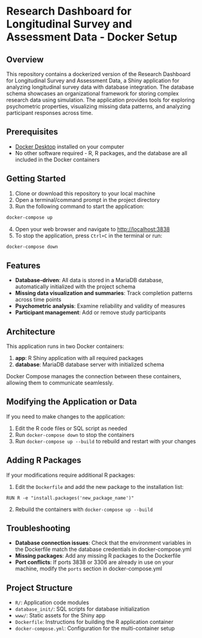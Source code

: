 # Research Dashboard for Longitudinal Survey and Assessment Data - Docker Setup

## Overview

This repository contains a dockerized version of the Research Dashboard for Longitudinal Survey and Assessment Data, a Shiny application for analyzing longitudinal survey data with database integration. The database schema showcases an organizational framework for storing complex research data using simulation. The application provides tools for exploring psychometric properties, visualizing missing data patterns, and analyzing participant responses across time.

## Prerequisites

-   [Docker Desktop](https://www.docker.com/products/docker-desktop/) installed on your computer
-   No other software required - R, R packages, and the database are all included in the Docker containers

## Getting Started

1.  Clone or download this repository to your local machine
2.  Open a terminal/command prompt in the project directory
3.  Run the following command to start the application:

``` bash
docker-compose up
```

4.  Open your web browser and navigate to <http://localhost:3838>
5.  To stop the application, press `Ctrl+C` in the terminal or run:

``` bash
docker-compose down
```

## Features

-   **Database-driven**: All data is stored in a MariaDB database, automatically initialized with the project schema
-   **Missing data visualization and summaries**: Track completion patterns across time points
-   **Psychometric analysis**: Examine reliability and validity of measures
-   **Participant management**: Add or remove study participants

## Architecture

This application runs in two Docker containers:

1.  **app**: R Shiny application with all required packages
2.  **database**: MariaDB database server with initialized schema

Docker Compose manages the connection between these containers, allowing them to communicate seamlessly.

## Modifying the Application or Data

If you need to make changes to the application:

1.  Edit the R code files or SQL script as needed
2.  Run `docker-compose down` to stop the containers
3.  Run `docker-compose up --build` to rebuild and restart with your changes

## Adding R Packages

If your modifications require additional R packages:

1.  Edit the `Dockerfile` and add the new package to the installation list:

```         
RUN R -e "install.packages('new_package_name')"
```

2.  Rebuild the containers with `docker-compose up --build`

## Troubleshooting

-   **Database connection issues**: Check that the environment variables in the Dockerfile match the database credentials in docker-compose.yml
-   **Missing packages**: Add any missing R packages to the Dockerfile
-   **Port conflicts**: If ports 3838 or 3306 are already in use on your machine, modify the `ports` section in docker-compose.yml

## Project Structure

-   `R/`: Application code modules
-   `database_init/`: SQL scripts for database initialization
-   `www/`: Static assets for the Shiny app
-   `Dockerfile`: Instructions for building the R application container
-   `docker-compose.yml`: Configuration for the multi-container setup
